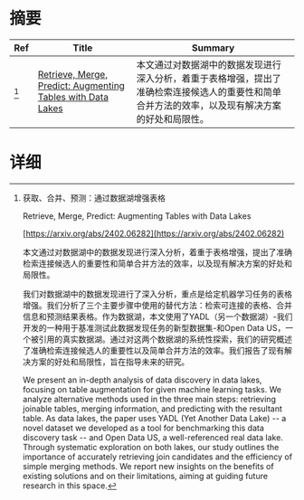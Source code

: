 # 摘要

| Ref | Title | Summary |
| --- | --- | --- |
| [^1] | [Retrieve, Merge, Predict: Augmenting Tables with Data Lakes](https://arxiv.org/abs/2402.06282) | 本文通过对数据湖中的数据发现进行深入分析，着重于表格增强，提出了准确检索连接候选人的重要性和简单合并方法的效率，以及现有解决方案的好处和局限性。 |

# 详细

[^1]: 获取、合并、预测：通过数据湖增强表格

    Retrieve, Merge, Predict: Augmenting Tables with Data Lakes

    [https://arxiv.org/abs/2402.06282](https://arxiv.org/abs/2402.06282)

    本文通过对数据湖中的数据发现进行深入分析，着重于表格增强，提出了准确检索连接候选人的重要性和简单合并方法的效率，以及现有解决方案的好处和局限性。

    

    我们对数据湖中的数据发现进行了深入分析，重点是给定机器学习任务的表格增强。我们分析了三个主要步骤中使用的替代方法：检索可连接的表格、合并信息和预测结果表格。作为数据湖，本文使用了YADL（另一个数据湖）-我们开发的一种用于基准测试此数据发现任务的新型数据集-和Open Data US，一个被引用的真实数据湖。通过对这两个数据湖的系统性探索，我们的研究概述了准确检索连接候选人的重要性以及简单合并方法的效率。我们报告了现有解决方案的好处和局限性，旨在指导未来的研究。

    We present an in-depth analysis of data discovery in data lakes, focusing on table augmentation for given machine learning tasks. We analyze alternative methods used in the three main steps: retrieving joinable tables, merging information, and predicting with the resultant table. As data lakes, the paper uses YADL (Yet Another Data Lake) -- a novel dataset we developed as a tool for benchmarking this data discovery task -- and Open Data US, a well-referenced real data lake. Through systematic exploration on both lakes, our study outlines the importance of accurately retrieving join candidates and the efficiency of simple merging methods. We report new insights on the benefits of existing solutions and on their limitations, aiming at guiding future research in this space.
    

